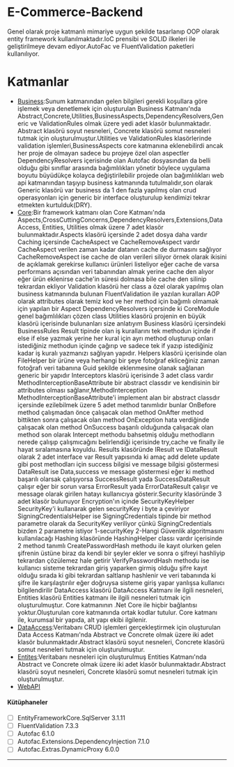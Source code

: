 # E-Commerce-Backend
Genel olarak proje katmanlı mimariye uygun şekilde tasarlanıp OOP olarak entity framework kullanılmaktadır.IoC prensibi ve SOLID ilkeleri ile geliştirilmeye devam ediyor.AutoFac ve FluentValidation paketleri kullanılıyor.
# Katmanlar
- [Business](https://github.com/cenkerkumlucali/E-Commerce-Backend/tree/main/Business):Sunum katmanından gelen bilgileri gerekli koşullara 
göre işlemek veya denetlemek için oluşturulan Business Katmanı'nda Abstract,Concrete,Utilities,BusinessAspects,DependencyResolvers,Generic ve 
ValidationRules olmak üzere yedi adet klasör bulunmaktadır.
Abstract klasörü soyut nesneleri, Concrete klasörü somut nesneleri tutmak için oluşturulmuştur.Utilities ve ValidationRules klasörlerinde validation işlemleri,BusinessAspects core katmanına eklenebilirdi ancak 
her proje de olmayan sadece bu projeye özel olan aspectler 
DependencyResolvers içerisinde olan Autofac dosyasından da belli olduğu gibi sınıflar arasında bağımlılıkları yönetir böylece uygulama boyutu büyüdükçe kolayca değiştirilebilir 
projede olan bağımlılıkları web api katmanından taşıyıp business katmanında tutulmalıdır,son olarak Generic klasörü var business da 1 den fazla yapılmış olan crud operasyonları
için generic bir interface oluşturulup kendimizi tekrar etmekten kurtulduk(DRY).
- [Core](https://github.com/cenkerkumlucali/ReCapProject/tree/master/Core):Bir framework katmanı olan Core Katmanı'nda Aspects,CrossCuttingConcerns,DependencyResolvers,Extensions,DataAccess, Entities, Utilities olmak üzere 7 adet klasör bulunmaktadır.Aspects klasörü içersinde 2 adet dosya daha vardır Caching içersinde CacheAspect ve CacheRemoveAspect vardır
CacheAspect verilen zaman kadar datanın cache de durmasını sağlıyor CacheRemoveAspect ise cache de olan verileri siliyor örnek olarak ikisini de açıklamak gerekirse
kullanıcı ürünleri listeliyor eğer cache de varsa performans açısından veri tabanından almak yerine cache den alıyor eğer ürün eklenirse cache'in süresi dolmasa bile cache den silinip
tekrardan ekliyor Validation klasörü her class a özel olarak yapılmış olan business katmanında bulunan FluentValidation ile yazılan kuralları AOP olarak attributes olarak
temiz kod ve her method için bağımlı olmamak için yapılan bir Aspect DependencyResolvers içersinde ki CoreModule genel bağımlılıkları çözen class
Utilities klasörü projenin en büyük klasörü içerisinde bulunanları size anlatıyım Business klasörü içersindeki BusinessRules Result tipinde olan iş kurallarını tek methodun içinde if else if else 
yazmak yerine her kural için ayrı method oluşturup onları istediğiniz methodun içinde çağırıp ve sadece tek if yazıp istediğiniz kadar iş kuralı yazmanızı sağlıyan yapıdır.
Helpers klasörü içerisinde olan FileHelper bir ürüne veya herhangi bir şeye fotoğraf ekliceğiniz zaman fotoğrafı veri tabanına Guid şekilde eklenmesine olanak sağlanan generic bir yapıdır
Interceptors klasörü içerisinde 3 adet class vardır MethodInterceptionBaseAttribute bir abstract classdır ve kendisinin bir attributes olması sağlanır,MethodInterception
MethodInterceptionBaseAttribute'i implement alan bir abstract classdır içersinde ezilebilmek üzere 5 adet method tanımlıdır bunlar OnBefore method çalışmadan önce çalışacak olan
method OnAfter method bittikten sonra çalışacak olan method OnException hata verdiğinde çalışacak olan method  OnSuccess başarılı olduğunda çalışacak olan method
son olarak Intercept methodu bahsetmiş olduğu methodların nerede çalışıp çalışmıcağını belirlendiği içerisinde try,cache ve finally ile hayat sıralamasına koyuldu.
Results klasöründe IResult ve IDataResult olarak 2 adet interface var Result yapısında ki amaç add delete update gibi post methodları için success bilgisi ve message bilgisi göstermesi
DataResult ise Data,success ve message göstermesi eğer ki method başarılı olarsak çalışıyorsa SuccessResult yada SuccessDataResult çalışır eğer bir sorun varsa ErrorResult yada
ErrorDataResult çalışır ve message olarak girilen hatayı kullanıcıya gösterir.Security klasöründe 3 adet klasör bulunuyor Encryption'ın içinde SecurityKeyHelper SecurityKey'i kullanarak gelen securityKey i byte a çeviriyor 
SigningCredentialsHelper ise SigningCredentials tipinde bir method parametre olarak da SecurityKey veriliyor çünkü SigningCredentials bizden 2 parametre istiyor 1-securityKey 2-Hangi 
Güvenlik algoritmasını kullanılacağı Hashing klasöründe HashingHelper classı vardır içerisinde 2 method tanımlı CreatePasswordHash methodu ile kayıt olurken gelen şifrenin 
üstüne biraz da kendi bir şeyler ekler ve sonra o şifreyi hashliyip tekrardan çözülemez hale getirir VerifyPasswordHash methodu ise kullanıcı sisteme tekrardan giriş yaparken 
girmiş olduğu şifre kayıt olduğu sırada ki gibi tekrardan saltlanıp hashlenir ve veri tabanında ki şifre ile karşılaştırılır eğer doğruysa sisteme giriş yapar yanlışsa kullanıcı bilgilendirilir 
DataAccess klasörü DataAccess Katmanı ile ilgili nesneleri, Entities klasörü Entities 
katmanı ile ilgili nesneleri tutmak için oluşturulmuştur. Core katmanının .Net Core ile hiçbir bağlantısı yoktur.Oluşturulan core katmanında ortak kodlar tutulur. Core katmanı
ile, kurumsal bir yapıda, alt yapı ekibi ilgilenir. 
- [DataAccess](https://github.com/cenkerkumlucali/E-Commerce-Backend/tree/master/DataAccess):Veritabanı CRUD işlemleri gerçekleştirmek için oluşturulan Data Access Katmanı'nda Abstract ve Concrete olmak üzere iki adet klasör bulunmaktadır.Abstract klasörü soyut nesneleri, Concrete klasörü somut nesneleri tutmak için oluşturulmuştur. 
- [Entites](https://github.com/cenkerkumlucali/E-Commerce-Backend/tree/master/Entities):Veritabanı nesneleri için oluşturulmuş Entities Katmanı'nda Abstract ve Concrete olmak üzere iki adet klasör bulunmaktadır.Abstract klasörü soyut nesneleri, Concrete klasörü somut nesneleri tutmak için oluşturulmuştur. 
- [WebAPI](https://github.com/cenkerkumlucali/E-Commerce-Backend/tree/master/WebAPI) 

#### Kütüphaneler 

 - [ ] EntityFrameworkCore.SqlServer 3.1.11
 - [ ] FluentValidation 7.3.3
 - [ ] Autofac 6.1.0
 - [ ] Autofac.Extensions.DependencyInjection 7.1.0
 - [ ] Autofac.Extras.DynamicProxy 6.0.0 
                
----
                    
                
